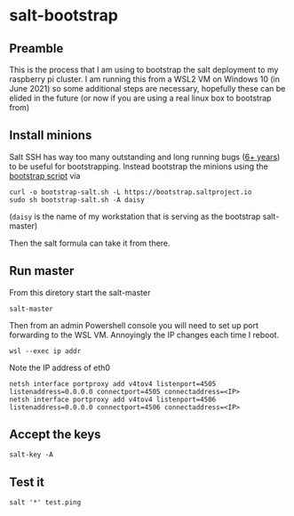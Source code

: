 # salt-bootstrap

## Preamble

This is the process that I am using to bootstrap the salt deployment to my raspberry pi cluster. I am running this from a WSL2 VM on Windows 10 (in June 2021) so some additional steps are necessary, hopefully these can be elided in the future (or now if you are using a real linux box to bootstrap from)

## Install minions

Salt SSH has way too many outstanding and long running bugs ([6+ years](https://github.com/saltstack/salt/issues/31531)) to be useful for bootstrapping.
Instead bootstrap the minions using the [bootstrap script](https://github.com/saltstack/salt-bootstrap) via

```
curl -o bootstrap-salt.sh -L https://bootstrap.saltproject.io
sudo sh bootstrap-salt.sh -A daisy
```

(`daisy` is the name of my workstation that is serving as the bootstrap salt-master)

Then the salt formula can take it from there.

## Run master

From this diretory start the salt-master

```
salt-master
```

Then from an admin Powershell console you will need to set up port forwarding to the WSL VM. Annoyingly the IP changes each time I reboot.

```
wsl --exec ip addr
```

Note the IP address of eth0

```
netsh interface portproxy add v4tov4 listenport=4505 listenaddress=0.0.0.0 connectport=4505 connectaddress=<IP>
netsh interface portproxy add v4tov4 listenport=4506 listenaddress=0.0.0.0 connectport=4506 connectaddress=<IP>
```

## Accept the keys

```
salt-key -A
```

## Test it

```
salt '*' test.ping
```

